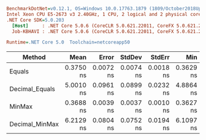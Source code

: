 ``` ini

BenchmarkDotNet=v0.12.1, OS=Windows 10.0.17763.1879 (1809/October2018Update/Redstone5)
Intel Xeon CPU E5-2673 v3 2.40GHz, 1 CPU, 2 logical and 2 physical cores
.NET Core SDK=5.0.203
  [Host]     : .NET Core 5.0.6 (CoreCLR 5.0.621.22011, CoreFX 5.0.621.22011), X64 RyuJIT
  Job-KBHAVI : .NET Core 5.0.6 (CoreCLR 5.0.621.22011, CoreFX 5.0.621.22011), X64 RyuJIT

Runtime=.NET Core 5.0  Toolchain=netcoreapp50  

```
|         Method |      Mean |     Error |    StdDev |    StdErr |       Min |       Max |    Median | Ratio | MannWhitney(5%) | RatioSD |
|--------------- |----------:|----------:|----------:|----------:|----------:|----------:|----------:|------:|---------------- |--------:|
|         Equals | 0.3750 ns | 0.0072 ns | 0.0074 ns | 0.0018 ns | 0.3629 ns | 0.3900 ns | 0.3743 ns |  1.00 |            Base |    0.00 |
| Decimal_Equals | 5.0010 ns | 0.0961 ns | 0.0899 ns | 0.0232 ns | 4.8864 ns | 5.1800 ns | 4.9844 ns | 13.34 |          Slower |    0.36 |
|         MinMax | 0.3688 ns | 0.0039 ns | 0.0037 ns | 0.0010 ns | 0.3627 ns | 0.3770 ns | 0.3688 ns |  0.98 |            Same |    0.02 |
| Decimal_MinMax | 6.2129 ns | 0.0804 ns | 0.0752 ns | 0.0194 ns | 6.1097 ns | 6.3947 ns | 6.2044 ns | 16.58 |          Slower |    0.30 |
